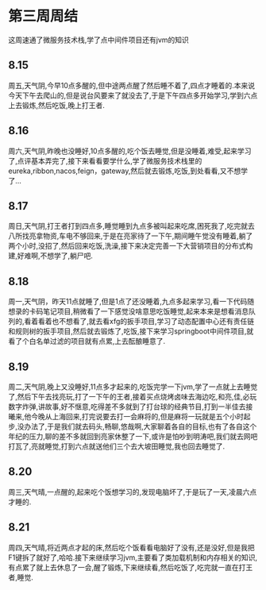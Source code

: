 # 第三周周结
  这周速通了微服务技术栈,学了点中间件项目还有jvm的知识
## 8.15
  周五,天气阴,今早10点多醒的,但中途两点醒了然后睡不着了,四点才睡着的.本来说今天下午去爬山的,但是说台风要来了就没去了,于是下午四点多开始学习,学到六点上去锻炼,然后吃饭,晚上打王者.
## 8.16
  周六,天气阴,昨晚也没睡好,10点多醒的,吃个饭去睡觉,但是没睡着,难受,起来学习了,点评基本弄完了,接下来看看要学什么,学了微服务技术栈里的eureka,ribbon,nacos,feign，gateway,然后就去锻炼,吃饭,到处看看,又不想学了...
## 8.17
  周日,天气阴,打王者打到四点多,睡觉睡到九点多被叫起来吃席,困死我了,吃完就去八所找亮拿物资,车电不够回来,于是在亮家待了一下午,期间睡午觉没有睡着,躺了两个小时,没招了,然后回来吃饭,洗澡,接下来决定完善一下大营销项目的分布式构建,好难啊,不想学了,躺尸吧.
## 8.18
  周一,天气阴，昨天11点就睡了,但是1点了还没睡着,九点多起来学习,看一下代码随想录的卡码笔记项目,稍微看了一下感觉没啥意思吃饭睡觉,起来本来是想看消息队列的,看着看着也不想看了,就去看xfg的扳手项目,学习了动态配置中心还有责任链和规则树的扳手项目,然后就去锻炼了,吃饭,接下来学习springboot中间件项目,就看了个白名单过滤的项目就有点累,上去酝酿睡意了.
## 8.19
  周二,天气阴,晚上又没睡好,11点多才起来的,吃饭完学一下jvm,学了一点就上去睡觉了,然后下午去找亮玩,打了一下午的王者,接着买点烧烤卤味去海边吃,和亮,佳,必玩数字炸弹,讲故事,好不惬意,吃得差不多就到了打台球的经典节目,打到一半佳去接曦来,他今晚从上海回来,打完说要去打一会麻将的,但是麻将一玩就是五个小时起步,没办法了,于是我们就去码头,畅聊,悠哉啊,大家聊着各自的目标,也有了各自这个年纪的压力,聊的差不多就回到亮家休整了一下,或许是怕吵到明涛吧,我们就去网吧打瓦了,亮就睡觉,打到六点就送他们三个去大坡田睡觉,我也回去睡觉了.
## 8.20
  周三,天气晴,一点醒的,起来吃个饭想学习的,发现电脑坏了,于是玩了一天,凌晨六点才睡的.
## 8.21
  周四,天气晴,将近两点才起的床,然后吃个饭看看电脑好了没有,还是没好,但是我把F1键拆了就好了,哈哈.接下来继续学习jvm,主要看了类加载机制和内存相关的知识,有点累了就上去休息了一会,醒了锻炼,下来继续看,然后吃饭了,吃完就一直在打王者,睡觉.